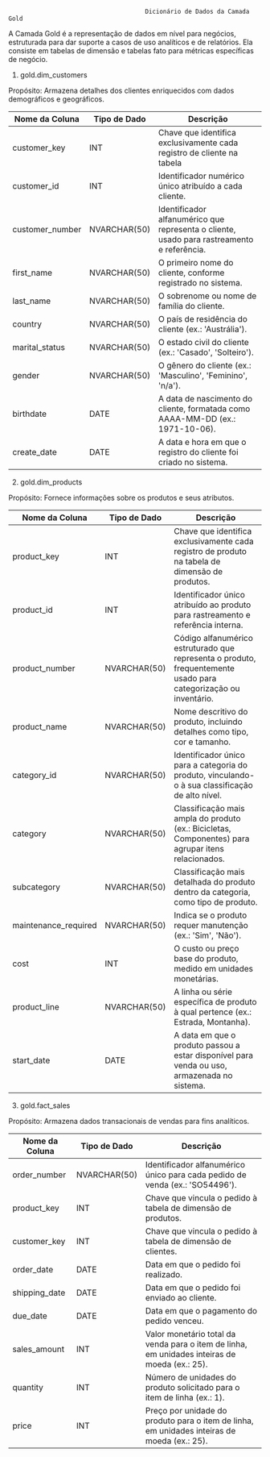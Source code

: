                                           Dicionário de Dados da Camada Gold

A Camada Gold é a representação de dados em nível para negócios, estruturada para dar suporte a casos de uso analíticos e de relatórios.
Ela consiste em tabelas de dimensão e tabelas fato para métricas específicas de negócio.

1. gold.dim_customers

Propósito: Armazena detalhes dos clientes enriquecidos com dados demográficos e geográficos.

| Nome da Coluna  | Tipo de Dado | Descrição                                                                                      |
| ----------------| ------------ | ---------------------------------------------------------------------------------------------- |
| customer_key    | INT          | Chave que identifica exclusivamente cada registro de cliente na tabela                         |
| customer_id     | INT          | Identificador numérico único atribuído a cada cliente.                                         |
| customer_number | NVARCHAR(50) | Identificador alfanumérico que representa o cliente, usado para rastreamento e referência.     |
| first_name      | NVARCHAR(50) | O primeiro nome do cliente, conforme registrado no sistema.                                    |
| last_name       | NVARCHAR(50) | O sobrenome ou nome de família do cliente.                                                     |
| country         | NVARCHAR(50) | O país de residência do cliente (ex.: 'Austrália').                                            |
| marital_status  | NVARCHAR(50) | O estado civil do cliente (ex.: 'Casado', 'Solteiro').                                         |
| gender          | NVARCHAR(50) | O gênero do cliente (ex.: 'Masculino', 'Feminino', 'n/a').                                     |
| birthdate       | DATE         | A data de nascimento do cliente, formatada como AAAA-MM-DD (ex.: 1971-10-06).                  |
| create_date     | DATE         | A data e hora em que o registro do cliente foi criado no sistema.                              |

2. gold.dim_products

Propósito: Fornece informações sobre os produtos e seus atributos.

| Nome da Coluna        | Tipo de Dado | Descrição                                                                                                        |
| --------------------- | ------------ | ---------------------------------------------------------------------------------------------------------------- |
| product_key           | INT          | Chave que identifica exclusivamente cada registro de produto na tabela de dimensão de produtos.                  |
| product_id            | INT          | Identificador único atribuído ao produto para rastreamento e referência interna.                                 |
| product_number        | NVARCHAR(50) | Código alfanumérico estruturado que representa o produto, frequentemente usado para categorização ou inventário. |
| product_name          | NVARCHAR(50) | Nome descritivo do produto, incluindo detalhes como tipo, cor e tamanho.                                         |
| category_id           | NVARCHAR(50) | Identificador único para a categoria do produto, vinculando-o à sua classificação de alto nível.                 |
| category              | NVARCHAR(50) | Classificação mais ampla do produto (ex.: Bicicletas, Componentes) para agrupar itens relacionados.              |
| subcategory           | NVARCHAR(50) | Classificação mais detalhada do produto dentro da categoria, como tipo de produto.                               |
| maintenance_required  | NVARCHAR(50) | Indica se o produto requer manutenção (ex.: 'Sim', 'Não').                                                       |
| cost                  | INT          | O custo ou preço base do produto, medido em unidades monetárias.                                                 |
| product_line          | NVARCHAR(50) | A linha ou série específica de produto à qual pertence (ex.: Estrada, Montanha).                                 |
| start_date            | DATE         | A data em que o produto passou a estar disponível para venda ou uso, armazenada no sistema.                      |

3. gold.fact_sales

Propósito: Armazena dados transacionais de vendas para fins analíticos.

| Nome da Coluna | Tipo de Dado | Descrição                                                                                     |
| -------------- | ------------ | --------------------------------------------------------------------------------------------- |
| order_number  | NVARCHAR(50) | Identificador alfanumérico único para cada pedido de venda (ex.: 'SO54496').                  |
| product_key   | INT          | Chave que vincula o pedido à tabela de dimensão de produtos.                                  |
| customer_key  | INT          | Chave que vincula o pedido à tabela de dimensão de clientes.                                  |
| order_date    | DATE         | Data em que o pedido foi realizado.                                                           |
| shipping_date | DATE         | Data em que o pedido foi enviado ao cliente.                                                  |
| due_date      | DATE         | Data em que o pagamento do pedido venceu.                                                     |
| sales_amount  | INT          | Valor monetário total da venda para o item de linha, em unidades inteiras de moeda (ex.: 25). |
| quantity      | INT          | Número de unidades do produto solicitado para o item de linha (ex.: 1).                       |
| price         | INT          | Preço por unidade do produto para o item de linha, em unidades inteiras de moeda (ex.: 25).   |
